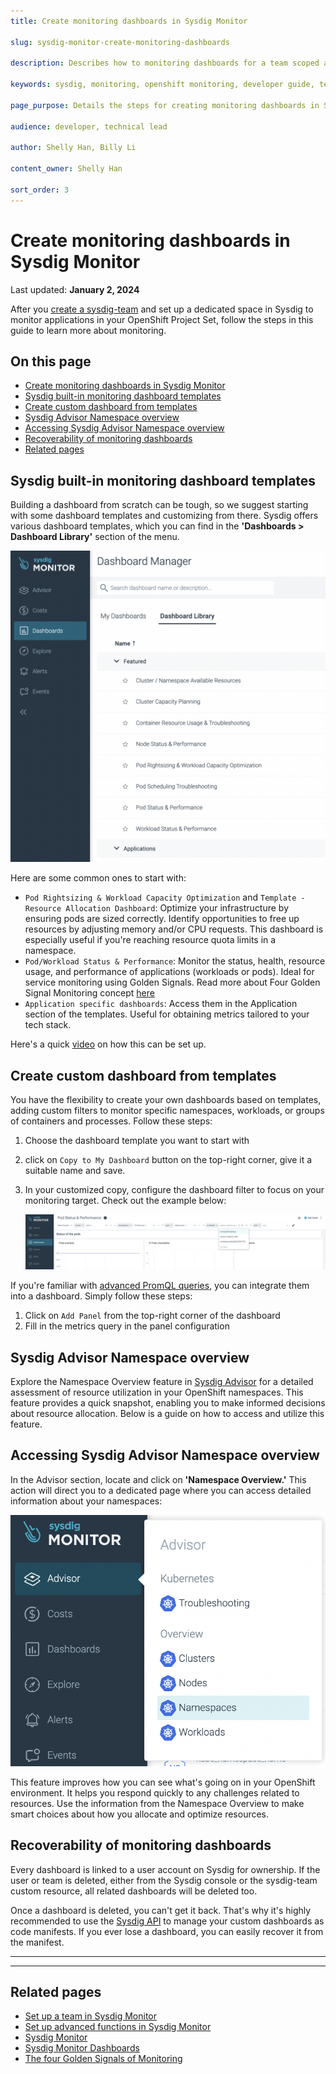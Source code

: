 ```yaml
---
title: Create monitoring dashboards in Sysdig Monitor

slug: sysdig-monitor-create-monitoring-dashboards

description: Describes how to monitoring dashboards for a team scoped applications in Sysdig Monitor.

keywords: sysdig, monitoring, openshift monitoring, developer guide, team guide, team, configure, monitoring dashboards, dashboard templates

page_purpose: Details the steps for creating monitoring dashboards in Sysdig Monitor.

audience: developer, technical lead

author: Shelly Han, Billy Li

content_owner: Shelly Han

sort_order: 3
---
```


# Create monitoring dashboards in Sysdig Monitor
Last updated: **January 2, 2024**

After you  [create a sysdig-team](/sysdig-monitor-setup-team) and set up a dedicated space in Sysdig to monitor applications in your OpenShift Project Set, follow the steps in this guide to learn more about monitoring.

## On this page

- [Create monitoring dashboards in Sysdig Monitor](#create-monitoring-dashboards-in-sysdig-monitor)
- [Sysdig built-in monitoring dashboard templates](#sysdig-built-in-monitoring-dashboard-templates)
- [Create custom dashboard from templates](#create-custom-dashboard-from-templates)
- [Sysdig Advisor Namespace overview](#sysdig-advisor-namespace-overview)
- [Accessing Sysdig Advisor Namespace overview](#accessing-sysdig-advisor-namespace-overview)
- [Recoverability of monitoring dashboards](#recoverability-of-monitoring-dashboards)
- [Related pages](#related-pages)

## Sysdig built-in monitoring dashboard templates

Building a dashboard from scratch can be tough, so we suggest starting with some dashboard templates and customizing from there. Sysdig offers various dashboard templates, which you can find in the **'Dashboards > Dashboard Library'** section of the menu.

![List of default dashboard templates](../../images/sysdig-team-dashboard-templates.png)

Here are some common ones to start with:

- `Pod Rightsizing & Workload Capacity Optimization` and `Template - Resource Allocation Dashboard`: Optimize your infrastructure by ensuring pods are sized correctly. Identify opportunities to free up resources by adjusting memory and/or CPU requests. This dashboard is especially useful if you're reaching resource quota limits in a namespace.
- `Pod/Workload Status & Performance`: Monitor the status, health, resource usage, and performance of applications (workloads or pods). Ideal for service monitoring using Golden Signals. Read more about Four Golden Signal Monitoring concept [here](https://sysdig.com/blog/golden-signals-kubernetes/)
- `Application specific dashboards`: Access them in the Application section of the templates. Useful for obtaining metrics tailored to your tech stack.

Here's a quick [video](https://www.youtube.com/watch?v=K4rkSCSq3C4&list=PL9CV_8JBQHiorxwU-2nA8aqM4KTzdCnfg&index=24) on how this can be set up.


## Create custom dashboard from templates

You have the flexibility to create your own dashboards based on templates, adding custom filters to monitor specific namespaces, workloads, or groups of containers and processes. Follow these steps:

1. Choose the dashboard template you want to start with
2.  click on `Copy to My Dashboard` button on the top-right corner, give it a suitable name and save.
3. In your customized copy, configure the dashboard filter to focus on your monitoring target. Check out the example below:

    ![Filter the dashboard to monitor on API component in production namespace](../../images/sysdig-team-dashboard-filter.png)

If you're familiar with  [advanced PromQL queries](./sysdig-monitor-set-up-advanced-functions.md), you can integrate them into a dashboard. Simply follow these steps: 

1. Click on `Add Panel` from the top-right corner of the dashboard
2.  Fill in the metrics query in the panel configuration

## Sysdig Advisor Namespace overview

Explore the Namespace Overview feature in [Sysdig Advisor](https://docs.sysdig.com/en/docs/sysdig-monitor/advisor/overview/namespaces-data/) for a detailed assessment of resource utilization in your OpenShift namespaces. This feature provides a quick snapshot, enabling you to make informed decisions about resource allocation. Below is a guide on how to access and utilize this feature.

## Accessing Sysdig Advisor Namespace overview

In the Advisor section, locate and click on **'Namespace Overview.'** This action will direct you to a dedicated page where you can access detailed information about your namespaces:

   ![Accessing Sysdig Advisor Namespace Overview](../../images/sysdig-team-advisor.png)

This feature improves how you can see what's going on in your OpenShift environment. It helps you respond quickly to any challenges related to resources. Use the information from the Namespace Overview to make smart choices about how you allocate and optimize resources.

## Recoverability of monitoring dashboards

Every dashboard is linked to a user account on Sysdig for ownership. If the user or team is deleted, either from the Sysdig console or the sysdig-team custom resource, all related dashboards will be deleted too.

Once a dashboard is deleted, you can't get it back. That's why it's highly recommended to use the  [Sysdig API](https://docs.sysdig.com/en/docs/developer-tools/sysdig-rest-api-conventions/)  to manage your custom dashboards as code manifests. If you ever lose a dashboard, you can easily recover it from the manifest.

---
--- 

## Related pages
- [Set up a team in Sysdig Monitor](/sysdig-monitor-setup-team/)
- [Set up advanced functions in Sysdig Monitor](/sysdig-monitor-set-up-advanced-functions/)
- [Sysdig Monitor](https://docs.sysdig.com/en/sysdig-monitor.html)
- [Sysdig Monitor Dashboards](https://docs.sysdig.com/en/dashboards.html)
- [The four Golden Signals of Monitoring](https://sysdig.com/blog/golden-signals-kubernetes)

